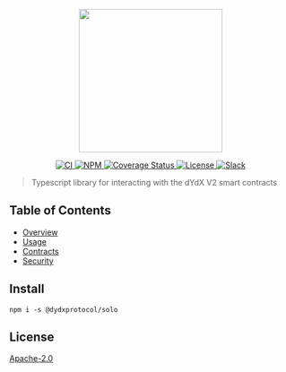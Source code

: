 <p align="center"><img src="https://s3.amazonaws.com/dydx-assets/dydx_logo_white.svg" width="256" /></p>

<p align="center">
  <a href="https://circleci.com/gh/dydxprotocol/workflows/solo/tree/master">
    <img src="https://img.shields.io/circleci/project/github/dydxprotocol/solo.svg" alt='CI' />
  </a>
  <a href='https://www.npmjs.com/package/@dydxprotocol/solo'>
    <img src='https://img.shields.io/npm/v/@dydxprotocol/solo.svg' alt='NPM' />
  </a>
  <a href='https://coveralls.io/github/dydxprotocol/solo'>
    <img src='https://coveralls.io/repos/github/dydxprotocol/solo/badge.svg?t=toKMwT' alt='Coverage Status' />
  </a>
  <a href='https://github.com/dydxprotocol/solomargin/blob/master/LICENSE'>
    <img src='https://img.shields.io/github/license/dydxprotocol/protocol.svg?longCache=true' alt='License' />
  </a>
  <a href='https://slack.dydx.exchange/'>
    <img src='https://img.shields.io/badge/chat-on%20telegram-9cf.svg?longCache=true' alt='Slack' />
  </a>
</p>

> Typescript library for interacting with the dYdX V2 smart contracts

## Table of Contents

- [Overview](/overview)
- [Usage](/usage)
- [Contracts](/contracts)
- [Security](/security)

## Install

```
npm i -s @dydxprotocol/solo
```

## License

[Apache-2.0](./blob/master/LICENSE)
